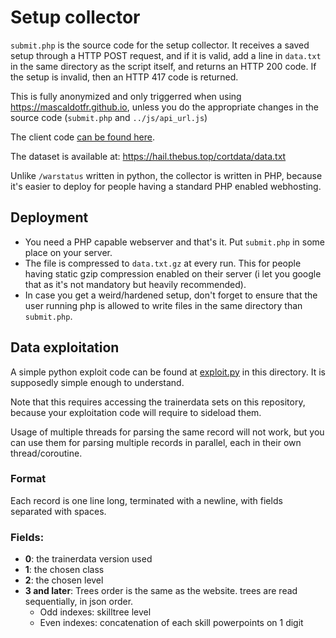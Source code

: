 # Setup collector

`submit.php` is the source code for the setup collector. It receives a saved
setup through a HTTP POST request, and if it is valid, add a line in `data.txt`
in the same directory as the script itself, and returns an HTTP 200 code. If
the setup is invalid, then an HTTP 417 code is returned.

This is fully anonymized and only triggerred when using
https://mascaldotfr.github.io, unless you do the appropriate changes in the
source code (`submit.php` and `../js/api_url.js`)

The client code [can be found here](https://github.com/mascaldotfr/CoRT/commit/677a0c6cac5f265a5cf7719857bf2db9a1b483e1).

The dataset is available at: https://hail.thebus.top/cortdata/data.txt

Unlike `/warstatus` written in python, the collector is written in PHP, because
it's easier to deploy for people having a standard PHP enabled webhosting.

## Deployment

- You need a PHP capable webserver and that's it. Put `submit.php` in some place on your server.
- The file is compressed to `data.txt.gz` at every run. This for people having
  static gzip compression enabled on their server (i let you google that as
  it's not mandatory but heavily recommended).
- In case you get a weird/hardened setup, don't forget to ensure that the user running
  php is allowed to write files in the same directory than `submit.php`.

## Data exploitation

A simple python exploit code can be found at [exploit.py](exploit.py) in this
directory. It is supposedly simple enough to understand.

Note that this requires accessing the trainerdata sets on this repository,
because your exploitation code will require to sideload them.

Usage of multiple threads for parsing the same record will not work, but you
can use them for parsing multiple records in parallel, each in their own
thread/coroutine.

### Format

Each record is one line long, terminated with a newline, with fields separated
with spaces.

### Fields:

- **0**: the trainerdata version used
- **1**: the chosen class
- **2**: the chosen level
- **3 and later**: Trees order is the same as the website. trees are read
                   sequentially, in json order.
    - Odd indexes: skilltree level
    - Even indexes: concatenation of each skill powerpoints on 1 digit

